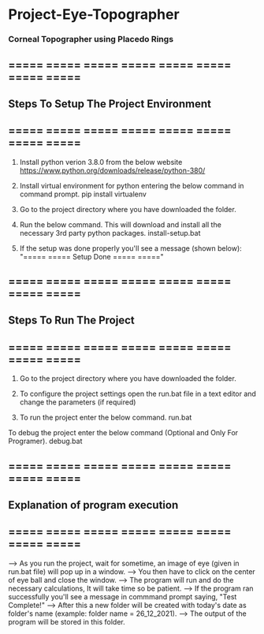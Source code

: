 # Project-Eye-Topographer
### Corneal Topographer using Placedo Rings

## ===== ===== ===== ===== ===== ===== ===== =====
## 	Steps To Setup The Project Environment
## ===== ===== ===== ===== ===== ===== ===== =====

1. Install python verion 3.8.0 from the below website
https://www.python.org/downloads/release/python-380/

2. Install virtual environment for python entering the below command in command prompt.
pip install virtualenv

3. Go to the project directory where you have downloaded the folder.

4. Run the below command. This will download and install all the necessary 3rd party python packages.
install-setup.bat

5. If the setup was done properly you'll see a message (shown below):
"===== ===== Setup Done ===== ====="


## ===== ===== ===== ===== ===== ===== ===== =====
## 	Steps To Run The Project
## ===== ===== ===== ===== ===== ===== ===== =====

1. Go to the project directory where you have downloaded the folder.

2. To configure the project settings open the run.bat file in a text editor and change the parameters (if required)

3. To run the project enter the below command.
run.bat

To debug the project enter the below command (Optional and Only For Programer).
debug.bat


## ===== ===== ===== ===== ===== ===== ===== =====
## 	Explanation of program execution
## ===== ===== ===== ===== ===== ===== ===== =====

--> As you run the project, wait for sometime, an image of eye (given in run.bat file) will pop up in a window.
--> You then have to click on the center of eye ball and close the window.
--> The program will run and do the necessary calculations, It will take time so be patient.
--> If the program ran successfully you'll see a message in commmand prompt saying, "Test Complete!"
--> After this a new folder will be created with today's date as folder's name (example: folder name = 26_12_2021).
--> The output of the program will be stored in this folder.

